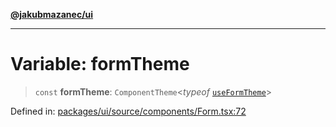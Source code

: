 [**@jakubmazanec/ui**](../README.md)

---

# Variable: formTheme

> `const` **formTheme**: `ComponentTheme`\<_typeof_ [`useFormTheme`](../functions/useFormTheme.md)\>

Defined in:
[packages/ui/source/components/Form.tsx:72](https://github.com/jakubmazanec/tools/blob/b189bd808f93a39eacbf7e401a82a754c5ce3b63/packages/ui/source/components/Form.tsx#L72)
